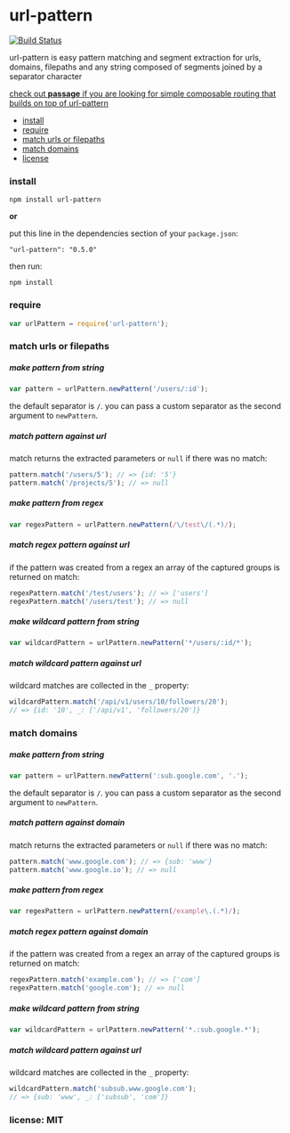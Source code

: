# url-pattern

[![Build Status](https://travis-ci.org/snd/url-pattern.png)](https://travis-ci.org/snd/url-pattern)

url-pattern is easy pattern matching and segment extraction for
urls, domains, filepaths and any string composed of segments joined
by a separator character

[check out **passage** if you are looking for simple composable routing that builds on top of url-pattern](https://github.com/snd/passage)

- [install](#install)
- [require](#require)
- [match urls or filepaths](#match-urls-or-filepaths)
- [match domains](#match-domains)
- [license](#license-mit)

### install

```
npm install url-pattern
```

**or**

put this line in the dependencies section of your `package.json`:

```
"url-pattern": "0.5.0"
```

then run:

```
npm install
```

### require

```javascript
var urlPattern = require('url-pattern');
```

### match urls or filepaths

##### make pattern from string

```javascript
var pattern = urlPattern.newPattern('/users/:id');
```

the default separator is `/`. you can pass a custom separator
as the second argument to `newPattern`.

##### match pattern against url

match returns the extracted parameters or `null` if there was no match:

```javascript
pattern.match('/users/5'); // => {id: '5'}
pattern.match('/projects/5'); // => null
```

##### make pattern from regex

```javascript
var regexPattern = urlPattern.newPattern(/\/test\/(.*)/);
```

##### match regex pattern against url

if the pattern was created from a regex an array of the captured groups is returned on match:

```javascript
regexPattern.match('/test/users'); // => ['users']
regexPattern.match('/users/test'); // => null
```

##### make wildcard pattern from string

```javascript
var wildcardPattern = urlPattern.newPattern('*/users/:id/*');
```

##### match wildcard pattern against url

wildcard matches are collected in the `_` property:

```javascript
wildcardPattern.match('/api/v1/users/10/followers/20');
// => {id: '10', _: ['/api/v1', 'followers/20']}
```

### match domains

##### make pattern from string

```javascript
var pattern = urlPattern.newPattern(':sub.google.com', '.');
```

the default separator is `/`. you can pass a custom separator
as the second argument to `newPattern`.

##### match pattern against domain

match returns the extracted parameters or `null` if there was no match:

```javascript
pattern.match('www.google.com'); // => {sub: 'www'}
pattern.match('www.google.io'); // => null
```

##### make pattern from regex

```javascript
var regexPattern = urlPattern.newPattern(/example\.(.*)/);
```

##### match regex pattern against domain

if the pattern was created from a regex an array of the captured groups is returned on match:

```javascript
regexPattern.match('example.com'); // => ['com']
regexPattern.match('google.com'); // => null
```

##### make wildcard pattern from string

```javascript
var wildcardPattern = urlPattern.newPattern('*.:sub.google.*');
```

##### match wildcard pattern against url

wildcard matches are collected in the `_` property:

```javascript
wildcardPattern.match('subsub.www.google.com');
// => {sub: 'www', _: ['subsub', 'com']}
```

### license: MIT

